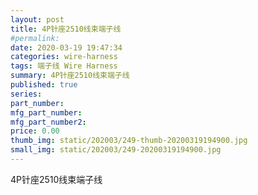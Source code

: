 ```yaml
---
layout: post
title: 4P针座2510线束端子线
#permalink: 
date: 2020-03-19 19:47:34
categories: wire-harness
tags: 端子线 Wire Harness
summary: 4P针座2510线束端子线
published: true 
series: 
part_number: 
mfg_part_number: 
mfg_part_number2: 
price: 0.00
thumb_img: static/202003/249-thumb-20200319194900.jpg
small_img: static/202003/249-20200319194900.jpg
---
```



4P针座2510线束端子线